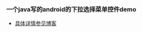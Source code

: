 ### 一个java写的android的下拉选择菜单控件demo

- [具体详情参见博客](https://blog.csdn.net/qq_20342111/article/details/84036014)